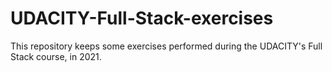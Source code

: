 # UDACITY-Full-Stack-exercises

This repository keeps some exercises performed during the UDACITY's Full Stack course, in 2021.
